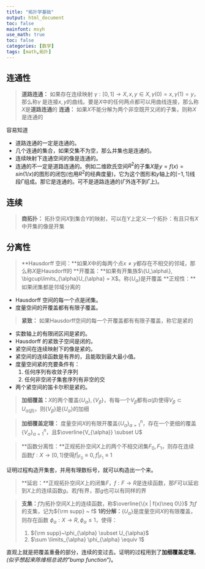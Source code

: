 ```yaml
---
title: "拓扑学基础"
output: html_document
toc: false
mainfont: msyh
use_math: true
toc: false
categories: [数学]
tags: [math,拓扑]
---
```

<meta http-equiv='Content-Type' content='text/html; charset=utf-8' />

## 连通性 ##

> **道路连通：** 如果存在连续映射 $\gamma: [0,1] \rightarrow X, x,y\in X, \gamma(0) = x, \gamma(1) = y$，那么称$\gamma$ 是连接$x,y$的曲线。要是$X$中的任何两点都可以用曲线连接，那么称$X$是**道路连通**的
> **连通：** 如果$X$不能分解为两个非空既开又闭的子集，则称$X$是连通的

容易知道
* 道路连通的一定是连通的。
* 几个连通的集合，如果交集不为空，那么并集也是连通的。
* 连续映射下连通空间的像是连通的。
* 连通的不一定是道路连通的。例如二维欧氏空间$R^2$的子集$X$是$y=f(x)=sin(1/x)$的图形的闭包(也用$R^2$的经典度量)，它为这个图形和$y$轴上的$[-1,1]$线段$\Gamma$组成。那它是连通的。可不是道路连通的($\Gamma$外连不到$\Gamma$上)。

## 连续 ##

> **商拓扑：** 拓扑空间$X$到集合$Y$的映射，可以在$Y$上定义一个拓扑：有且只有$X$中开集的像是开集

## 分离性 ##

> **Hausdorff 空间：**如果$X$中的每两个点$x \neq y$都存在不相交的邻域，那么称$X$是Hausdorff的
> **开覆盖：**如果有开集族$\{U_\alpha\}, \bigcup\limits_{\alpha}U_{\alpha} = X$。称$\{U_{\alpha}\}$是开覆盖
> **正规性：**如果闭集都是邻域分离的

* Hausdorff 空间的每一个点是闭集。
* 度量空间的开覆盖都有有限子覆盖。

> **紧致：** 如果Hausdorff空间的每一个开覆盖都有有限子覆盖，称它是紧的

* 实数轴上的有限闭区间是紧的。
* Hausdorff 的紧致子空间是闭的。
* 紧空间在连续映射下的像是紧的。
* 紧空间的连续函数是有界的，且能取到最大最小值。
* 度量空间紧的充要条件有：
	1. 任何序列有收敛子序列
	2. 任何非空闭子集套序列有非空的交
* 两个紧空间的笛卡尔积是紧的。

> **加细覆盖：**$X$的两个覆盖$\{U_{\alpha}\},\{V_{\beta}\}$，有每一个$V_{\beta}$都有$\alpha(\beta)$使得$V_{\beta} \subset U_{\alpha(\beta)}$，则$\{V_{\beta}\}$是$\{U_{\alpha}\}$的加细

> **加细覆盖定理：** 度量空间$X$的有限开覆盖$\{U_{\alpha}\}_{\alpha = 1}^n$，存在一个更细的覆盖$\{V_{\alpha}\}_{\alpha = 1}^n$，且$\overline{V_{\alpha}} \subset U$

> **函数分离性：**正规拓扑空间$X$上的两个不相交闭集$F_0,F_1$，则存在连续函数$f:X\rightarrow [0,1]$使得$f\big|_{F_0 }\equiv 0,f\big|_{F_1 }\equiv 1$

证明过程构造开集套，并用有理数标号，就可以构造出一个来。

> **延宕：**正规拓扑空间$X$上的闭集$F$，$f:F\rightarrow R$是连续函数，那$F$可以延宕到$X$上的连续函数$g$。若$f$有界，那$g$也可以有同样的界

> **支集：**$f$为拓扑空间$X$上的连续函数，称$\overline{\{x | f(x)\neq 0\}}$ 为$f$的支集，记为${\rm supp} ~ f$
> **1的分解：**$\{U_{\alpha}\}$是度量空间$X$的有限覆盖，则存在函数 $\phi_{\alpha}: X \rightarrow R, \phi_{\alpha}\le 1$，使得：
> 1. ${\rm supp}~\phi_{\alpha} \subset U_{\alpha}$
> 2. $\sum \limits_{\alpha} \phi_{\alpha} \equiv 1$

直观上就是把覆盖重叠的部分，连续的变过去。证明的过程用到了**加细覆盖定理**。*(似乎想起来陈维桓总说的”bump function“)*。

